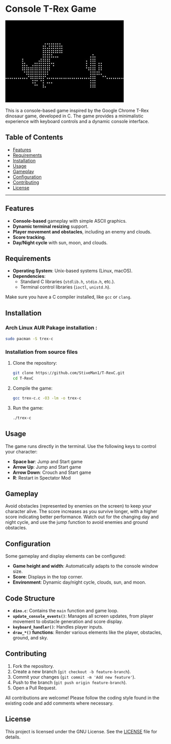 # Console T-Rex Game

![Dino](media/dino.jpg)

This is a console-based game inspired by the Google Chrome T-Rex dinosaur game, developed in C. The game provides a minimalistic experience with keyboard controls and a dynamic console interface.

## Table of Contents

- [Features](#features)
- [Requirements](#requirements)
- [Installation](#installation)
- [Usage](#usage)
- [Gameplay](#gameplay)
- [Configuration](#configuration)
- [Contributing](#contributing)
- [License](#license)

---

## Features

- **Console-based** gameplay with simple ASCII graphics.
- **Dynamic terminal resizing** support.
- **Player movement and obstacles**, including an enemy and clouds.
- **Score tracking**.
- **Day/Night cycle** with sun, moon, and clouds.

## Requirements

- **Operating System**: Unix-based systems (Linux, macOS).
- **Dependencies**: 
  - Standard C libraries (`stdlib.h`, `stdio.h`, etc.).
  - Terminal control libraries (`ioctl`, `unistd.h`).

Make sure you have a C compiler installed, like `gcc` or `clang`.

## Installation
### Arch Linux AUR Pakage installation :
```bash
sudo pacman -S trex-c
```

### Installation from source files
1. Clone the repository:
    ```bash
    git clone https://github.com/StiveMan1/T-RexC.git
    cd T-RexC
    ```

2. Compile the game:
    ```bash
    gcc trex-c.c -O3 -lm -o trex-c
    ```

3. Run the game:
    ```bash
    ./trex-c
    ```

## Usage

The game runs directly in the terminal. Use the following keys to control your character:

- **Space bar**: Jump and Start game
- **Arrow Up**: Jump and Start game
- **Arrow Down**: Crouch and Start game
- **R**: Restart in Spectator Mod

## Gameplay

Avoid obstacles (represented by enemies on the screen) to keep your character alive. The score increases as you survive longer, with a higher score indicating better performance. Watch out for the changing day and night cycle, and use the jump function to avoid enemies and ground obstacles.

## Configuration

Some gameplay and display elements can be configured:

- **Game height and width**: Automatically adapts to the console window size.
- **Score**: Displays in the top corner.
- **Environment**: Dynamic day/night cycle, clouds, sun, and moon.

## Code Structure

- **`dino.c`**: Contains the `main` function and game loop.
- **`update_console_events()`**: Manages all screen updates, from player movement to obstacle generation and score display.
- **`keyboard_handler()`**: Handles player inputs.
- **`draw_*()` functions**: Render various elements like the player, obstacles, ground, and sky.

## Contributing

1. Fork the repository.
2. Create a new branch (`git checkout -b feature-branch`).
3. Commit your changes (`git commit -m 'Add new feature'`).
4. Push to the branch (`git push origin feature-branch`).
5. Open a Pull Request.

All contributions are welcome! Please follow the coding style found in the existing code and add comments where necessary.

## License
This project is licensed under the GNU License. See the [LICENSE](LICENSE) file for details.
